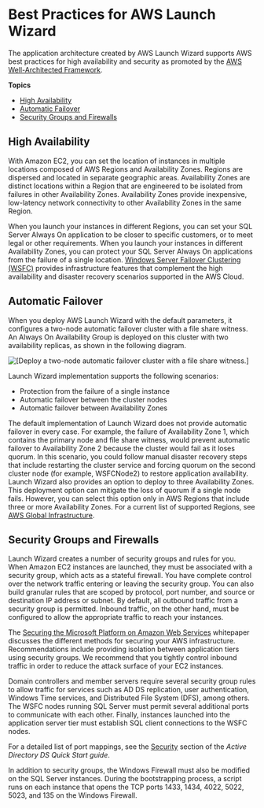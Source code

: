 # Best Practices for AWS Launch Wizard<a name="launch-wizard-best-practices"></a>

The application architecture created by AWS Launch Wizard supports AWS best practices for high availability and security as promoted by the [AWS Well\-Architected Framework](https://aws.amazon.com/systems-manager/sla/)\.

**Topics**
+ [High Availability](#launch-wizard-ha)
+ [Automatic Failover](#launch-wizard-failover)
+ [Security Groups and Firewalls](#launch-wizard-security)

## High Availability<a name="launch-wizard-ha"></a>

With Amazon EC2, you can set the location of instances in multiple locations composed of AWS Regions and Availability Zones\. Regions are dispersed and located in separate geographic areas\. Availability Zones are distinct locations within a Region that are engineered to be isolated from failures in other Availability Zones\. Availability Zones provide inexpensive, low\-latency network connectivity to other Availability Zones in the same Region\.

When you launch your instances in different Regions, you can set your SQL Server Always On application to be closer to specific customers, or to meet legal or other requirements\. When you launch your instances in different Availability Zones, you can protect your SQL Server Always On applications from the failure of a single location\. [Windows Server Failover Clustering \(WSFC\)](https://docs.aws.amazon.com/quickstart/latest/sql/overview.html) provides infrastructure features that complement the high availability and disaster recovery scenarios supported in the AWS Cloud\.

## Automatic Failover<a name="launch-wizard-failover"></a>

When you deploy AWS Launch Wizard with the default parameters, it configures a two\-node automatic failover cluster with a file share witness\. An Always On Availability Group is deployed on this cluster with two availability replicas, as shown in the following diagram\.

![\[Deploy a two-node automatic failover cluster with a file share witness.\]](http://docs.aws.amazon.com/launchwizard/latest/userguide/images/sql-server-automatic-failover.png)

Launch Wizard implementation supports the following scenarios:
+ Protection from the failure of a single instance
+ Automatic failover between the cluster nodes
+ Automatic failover between Availability Zones

The default implementation of Launch Wizard does not provide automatic failover in every case\. For example, the failure of Availability Zone 1, which contains the primary node and file share witness, would prevent automatic failover to Availability Zone 2 because the cluster would fail as it loses quorum\. In this scenario, you could follow manual disaster recovery steps that include restarting the cluster service and forcing quorum on the second cluster node \(for example, WSFCNode2\) to restore application availability\. Launch Wizard also provides an option to deploy to three Availability Zones\. This deployment option can mitigate the loss of quorum if a single node fails\. However, you can select this option only in AWS Regions that include three or more Availability Zones\. For a current list of supported Regions, see [AWS Global Infrastructure](https://aws.amazon.com/about-aws/global-infrastructure/)\.

## Security Groups and Firewalls<a name="launch-wizard-security"></a>

Launch Wizard creates a number of security groups and rules for you\. When Amazon EC2 instances are launched, they must be associated with a security group, which acts as a stateful firewall\. You have complete control over the network traffic entering or leaving the security group\. You can also build granular rules that are scoped by protocol, port number, and source or destination IP address or subnet\. By default, all outbound traffic from a security group is permitted\. Inbound traffic, on the other hand, must be configured to allow the appropriate traffic to reach your instances\. 

The [Securing the Microsoft Platform on Amazon Web Services](https://d1.awsstatic.com/whitepapers/aws-microsoft-platform-security.pdf) whitepaper discusses the different methods for securing your AWS infrastructure\. Recommendations include providing isolation between application tiers using security groups\. We recommend that you tightly control inbound traffic in order to reduce the attack surface of your EC2 instances\.

Domain controllers and member servers require several security group rules to allow traffic for services such as AD DS replication, user authentication, Windows Time services, and Distributed File System \(DFS\), among others\. The WSFC nodes running SQL Server must permit several additional ports to communicate with each other\. Finally, instances launched into the application server tier must establish SQL client connections to the WSFC nodes\.

For a detailed list of port mappings, see the [Security](https://docs.aws.amazon.com/quickstart/latest/active-directory-ds/security.html) section of the *Active Directory DS Quick Start guide*\.

In addition to security groups, the Windows Firewall must also be modified on the SQL Server instances\. During the bootstrapping process, a script runs on each instance that opens the TCP ports 1433, 1434, 4022, 5022, 5023, and 135 on the Windows Firewall\.
